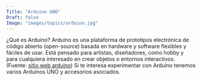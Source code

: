 ```yaml
---
Title: "Arduino UNO"
Draft: false
Image: "images/topics/arduino.jpg"
---
```


¿Qué es Arduino? Arduino es una plataforma de prototipos electrónica de código abierto (open-source) basada en hardware y software flexibles y fáciles de usar. Está pensado para artistas, diseñadores, como hobby y para cualquiera interesado en crear objetos o entornos interactivos. (Fuente: <a href="http://arduino.cl/que-es-arduino/">sitio web arduino</a>)
Si te interesa experimentar con Arduino tenemos varios Arduinos UNO y accesorios asociados.